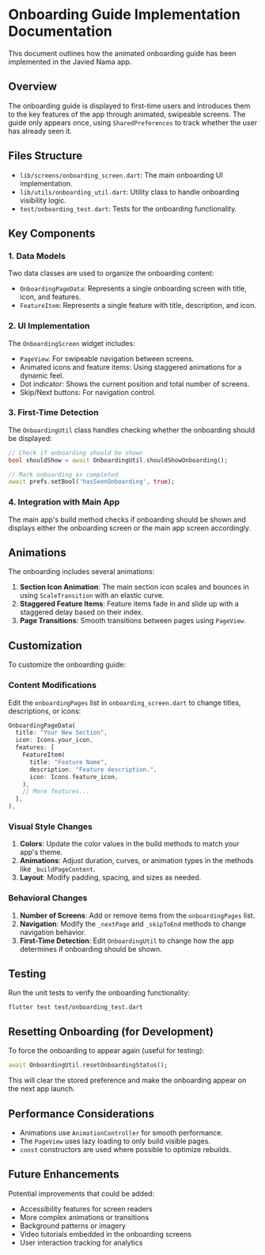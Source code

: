 # Onboarding Guide Implementation Documentation

This document outlines how the animated onboarding guide has been implemented in the Javied Nama app.

## Overview

The onboarding guide is displayed to first-time users and introduces them to the key features of the app through animated, swipeable screens. The guide only appears once, using `SharedPreferences` to track whether the user has already seen it.

## Files Structure

- `lib/screens/onboarding_screen.dart`: The main onboarding UI implementation.
- `lib/utils/onboarding_util.dart`: Utility class to handle onboarding visibility logic.
- `test/onboarding_test.dart`: Tests for the onboarding functionality.

## Key Components

### 1. Data Models

Two data classes are used to organize the onboarding content:

- `OnboardingPageData`: Represents a single onboarding screen with title, icon, and features.
- `FeatureItem`: Represents a single feature with title, description, and icon.

### 2. UI Implementation

The `OnboardingScreen` widget includes:

- `PageView`: For swipeable navigation between screens.
- Animated icons and feature items: Using staggered animations for a dynamic feel.
- Dot indicator: Shows the current position and total number of screens.
- Skip/Next buttons: For navigation control.

### 3. First-Time Detection

The `OnboardingUtil` class handles checking whether the onboarding should be displayed:

```dart
// Check if onboarding should be shown
bool shouldShow = await OnboardingUtil.shouldShowOnboarding();

// Mark onboarding as completed
await prefs.setBool('hasSeenOnboarding', true);
```

### 4. Integration with Main App

The main app's build method checks if onboarding should be shown and displays either the onboarding screen or the main app screen accordingly.

## Animations

The onboarding includes several animations:

1. **Section Icon Animation**: The main section icon scales and bounces in using `ScaleTransition` with an elastic curve.
2. **Staggered Feature Items**: Feature items fade in and slide up with a staggered delay based on their index.
3. **Page Transitions**: Smooth transitions between pages using `PageView`.

## Customization

To customize the onboarding guide:

### Content Modifications

Edit the `onboardingPages` list in `onboarding_screen.dart` to change titles, descriptions, or icons:

```dart
OnboardingPageData(
  title: "Your New Section",
  icon: Icons.your_icon,
  features: [
    FeatureItem(
      title: "Feature Name",
      description: "Feature description.",
      icon: Icons.feature_icon,
    ),
    // More features...
  ],
),
```

### Visual Style Changes

1. **Colors**: Update the color values in the build methods to match your app's theme.
2. **Animations**: Adjust duration, curves, or animation types in the methods like `_buildPageContent`.
3. **Layout**: Modify padding, spacing, and sizes as needed.

### Behavioral Changes

1. **Number of Screens**: Add or remove items from the `onboardingPages` list.
2. **Navigation**: Modify the `_nextPage` and `_skipToEnd` methods to change navigation behavior.
3. **First-Time Detection**: Edit `OnboardingUtil` to change how the app determines if onboarding should be shown.

## Testing

Run the unit tests to verify the onboarding functionality:

```
flutter test test/onboarding_test.dart
```

## Resetting Onboarding (for Development)

To force the onboarding to appear again (useful for testing):

```dart
await OnboardingUtil.resetOnboardingStatus();
```

This will clear the stored preference and make the onboarding appear on the next app launch.

## Performance Considerations

- Animations use `AnimationController` for smooth performance.
- The `PageView` uses lazy loading to only build visible pages.
- `const` constructors are used where possible to optimize rebuilds.

## Future Enhancements

Potential improvements that could be added:

- Accessibility features for screen readers
- More complex animations or transitions
- Background patterns or imagery
- Video tutorials embedded in the onboarding screens
- User interaction tracking for analytics
